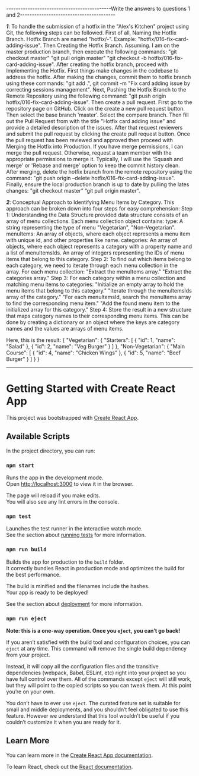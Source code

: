 --------------------------------------------Write the answers to questions 1 and 2----------------------------------------

**_1_**: To handle the submission of a hotfix in the "Alex's Kitchen" project using Git, the following steps can be followed.
First of all, Naming the Hotfix Branch. Hotfix Branch are named "hotfix/<issue-number>-<short-description>". Example: "hotfix/016-fix-card-adding-issue".
Then Creating the Hotfix Branch. Assuming. I am on the master production branch, then execute the following commands: "git checkout master" "git pull origin master" "git checkout -b hotfix/016-fix-card-adding-issue".
After creating the hotfix branch, proceed with Implementing the Hotfix. First things make changes in the codebase to address the hotfix. After making the changes, commit them to hotfix branch using these commands: "git add .", git commit -m "Fix card adding issue by correcting sessions management".
Next, Pushing the Hotfix Branch to the Remote Repository using the following command: "git push origin hotfix/016-fix-card-adding-issue".
Then create a pull request. First go to the repository page on GitHub. Click on the create a new pull request button. Then select the base branch 'master'. Select the compare branch. Then fill out the Pull Request from with the title "Hotfix card adding issue" and provide a detailed description of the issues. After that request reviewers and submit the pull request by clicking the create pull request button.
Once the pull request has been reviewed and approved then proceed with Merging the Hotfix into Production. If you have merge permissions, I can merge the pull request. Otherwise, request a team member with the appropriate permissions to merge it. Typically, I will use the 'Squash and merge' or 'Rebase and merge' option to keep the commit history clean. After merging, delete the hotfix branch from the remote repository using the command: "git push origin –delete hotfix/016-fix-card-adding-issue".
Finally, ensure the local production branch is up to date by pulling the lates changes: "git checkout master” “git pull origin master".

**_2_**: Conceptual Approach to Identifying Menu Items by Category. This approach can be broken down into four steps for easy comprehension:
Step 1: Understanding the Data Structure provided data structure consists of an array of menu collections. Each menu collection object contains:
type: A string representing the type of menu "Vegetarian", "Non-Vegetarian".
menuItems: An array of objects, where each object represents a menu item with unique id, and other properties like name.
categories: An array of objects, where each object represents a category with a property name and a list of menuItemsIds. An array of integers representing the IDs of menu items that belong to this category.
Step 2: To find out which items belong to each category, we need to iterate through each menu collection in the array. For each menu collection: "Extract the menuItems array." "Extract the categories array."
Step 3: For each category within a menu collection and matching menu items to categories:
"Initialize an empty array to hold the menu items that belong to this category."
"Iterate through the menuItemsIds array of the category."
"For each menuItemsId, search the menuItems array to find the corresponding menu item."
"Add the found menu item to the initialized array for this category."
Step 4: Store the result in a new structure that maps category names to their corresponding menu items. This can be done by creating a dictionary or an object where the keys are category names and the values are arrays of menu items.

Here, this is the result:
{
"Vegetarian": {
"Starters": [
{ "id": 1, "name": "Salad" },
{ "id": 2, "name": "Veg Burger" }
]
},
"Non-Vegetarian": {
"Main Course": [
{ "id": 4, "name": "Chicken Wings" },
{ "id": 5, "name": "Beef Burger" }
]
}
}

---

# Getting Started with Create React App

This project was bootstrapped with [Create React App](https://github.com/facebook/create-react-app).

## Available Scripts

In the project directory, you can run:

### `npm start`

Runs the app in the development mode.\
Open [http://localhost:3000](http://localhost:3000) to view it in the browser.

The page will reload if you make edits.\
You will also see any lint errors in the console.

### `npm test`

Launches the test runner in the interactive watch mode.\
See the section about [running tests](https://facebook.github.io/create-react-app/docs/running-tests) for more information.

### `npm run build`

Builds the app for production to the `build` folder.\
It correctly bundles React in production mode and optimizes the build for the best performance.

The build is minified and the filenames include the hashes.\
Your app is ready to be deployed!

See the section about [deployment](https://facebook.github.io/create-react-app/docs/deployment) for more information.

### `npm run eject`

**Note: this is a one-way operation. Once you `eject`, you can’t go back!**

If you aren’t satisfied with the build tool and configuration choices, you can `eject` at any time. This command will remove the single build dependency from your project.

Instead, it will copy all the configuration files and the transitive dependencies (webpack, Babel, ESLint, etc) right into your project so you have full control over them. All of the commands except `eject` will still work, but they will point to the copied scripts so you can tweak them. At this point you’re on your own.

You don’t have to ever use `eject`. The curated feature set is suitable for small and middle deployments, and you shouldn’t feel obligated to use this feature. However we understand that this tool wouldn’t be useful if you couldn’t customize it when you are ready for it.

## Learn More

You can learn more in the [Create React App documentation](https://facebook.github.io/create-react-app/docs/getting-started).

To learn React, check out the [React documentation](https://reactjs.org/).
